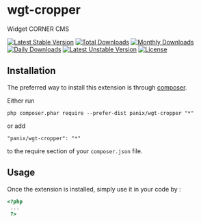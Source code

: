 wgt-cropper
===========
Widget CORNER CMS

[![Latest Stable Version](https://poser.pugx.org/panix/wgt-cropper/v/stable)](https://packagist.org/packages/panix/wgt-cropper) [![Total Downloads](https://poser.pugx.org/panix/wgt-cropper/downloads)](https://packagist.org/packages/panix/wgt-cropper) [![Monthly Downloads](https://poser.pugx.org/panix/wgt-cropper/d/monthly)](https://packagist.org/packages/panix/wgt-cropper) [![Daily Downloads](https://poser.pugx.org/panix/wgt-cropper/d/daily)](https://packagist.org/packages/panix/wgt-cropper) [![Latest Unstable Version](https://poser.pugx.org/panix/wgt-cropper/v/unstable)](https://packagist.org/packages/panix/wgt-cropper) [![License](https://poser.pugx.org/panix/wgt-cropper/license)](https://packagist.org/packages/panix/wgt-cropper)

Installation
------------

The preferred way to install this extension is through [composer](http://getcomposer.org/download/).

Either run

```
php composer.phar require --prefer-dist panix/wgt-cropper "*"
```

or add

```
"panix/wgt-cropper": "*"
```

to the require section of your `composer.json` file.


Usage
-----

Once the extension is installed, simply use it in your code by :

```php
<?php
 ...
 ?>
```

